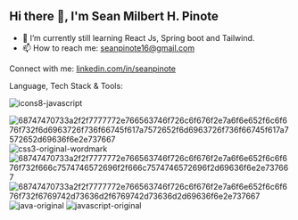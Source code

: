 ## Hi there 👋, I'm Sean Milbert H. Pinote

<!--
**seannpenn/seannpenn** is a ✨ _special_ ✨ repository because its `README.md` (this file) appears on your GitHub profile.

Here are some ideas to get you started:

- 🔭 I’m currently working on ...
- 🌱 I’m currently learning Vue JS, Vue Router & Python Djanggo
- 👯 I’m looking to collaborate on ...
- 🤔 I’m looking for help with ...
- 💬 Ask me about ...
- 📫 How to reach me: ...
- 😄 Pronouns: ...
- ⚡ Fun fact: ...
-->
- 🌱 I’m currently still learning React Js, Spring boot and Tailwind.
- 📫 How to reach me: seanpinote16@gmail.com


Connect with me:
[linkedin.com/in/seanpinote](https://www.linkedin.com/in/seanpinote/)

Language, Tech Stack & Tools:

![icons8-javascript](https://github.com/user-attachments/assets/77226a43-4ea0-4035-a65a-3801c69f68d5)

![68747470733a2f2f7777772e766563746f726c6f676f2e7a6f6e652f6c6f676f732f6d6963726f736f66745f617a7572652f6d6963726f736f66745f617a7572652d69636f6e2e737667](https://github.com/user-attachments/assets/72c7994c-5cee-4067-b1fd-df9b862d0029)
![css3-original-wordmark](https://github.com/user-attachments/assets/b01b4dee-ea03-446b-a20b-a82ec737dc54)
![68747470733a2f2f7777772e766563746f726c6f676f2e7a6f6e652f6c6f676f732f666c7574746572696f2f666c7574746572696f2d69636f6e2e737667](https://github.com/user-attachments/assets/ed8776eb-3727-4eec-947b-d7b0ccaeb2f9)
![68747470733a2f2f7777772e766563746f726c6f676f2e7a6f6e652f6c6f676f732f6769742d73636d2f6769742d73636d2d69636f6e2e737667](https://github.com/user-attachments/assets/f6dda93f-5bca-4168-a073-673929d8fe61)
![java-original](https://github.com/user-attachments/assets/5891612a-549a-4bc7-946d-60df0bf3f199)
![javascript-original](https://github.com/user-attachments/assets/118dd9de-3617-4d85-97e1-784124c19dcf)

